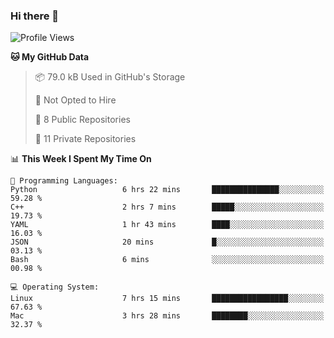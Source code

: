 ### Hi there 👋

<!--
**huayuan4396/huayuan4396** is a ✨ _special_ ✨ repository because its `README.md` (this file) appears on your GitHub profile.

Here are some ideas to get you started:

- 🔭 I’m currently working on ...
- 🌱 I’m currently learning ...
- 👯 I’m looking to collaborate on ...
- 🤔 I’m looking for help with ...
- 💬 Ask me about ...
- 📫 How to reach me: ...
- 😄 Pronouns: ...
- ⚡ Fun fact: ...
-->

<!--START_SECTION:waka-->
![Profile Views](http://img.shields.io/badge/Profile%20Views-1-blue)

**🐱 My GitHub Data** 

> 📦 79.0 kB Used in GitHub's Storage 
 > 
> 🚫 Not Opted to Hire
 > 
> 📜 8 Public Repositories 
 > 
> 🔑 11 Private Repositories 
 > 
📊 **This Week I Spent My Time On** 

```text
💬 Programming Languages: 
Python                   6 hrs 22 mins       ███████████████░░░░░░░░░░   59.28 % 
C++                      2 hrs 7 mins        █████░░░░░░░░░░░░░░░░░░░░   19.73 % 
YAML                     1 hr 43 mins        ████░░░░░░░░░░░░░░░░░░░░░   16.03 % 
JSON                     20 mins             █░░░░░░░░░░░░░░░░░░░░░░░░   03.13 % 
Bash                     6 mins              ░░░░░░░░░░░░░░░░░░░░░░░░░   00.98 % 

💻 Operating System: 
Linux                    7 hrs 15 mins       █████████████████░░░░░░░░   67.63 % 
Mac                      3 hrs 28 mins       ████████░░░░░░░░░░░░░░░░░   32.37 % 
```


<!--END_SECTION:waka-->
